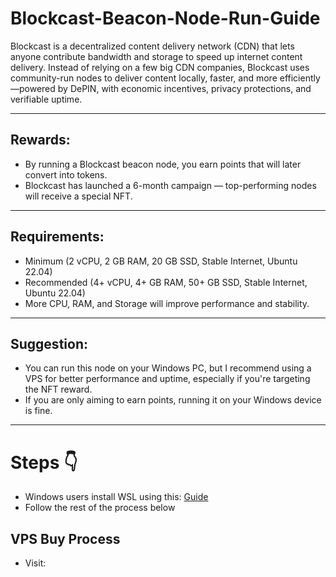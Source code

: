 # Blockcast-Beacon-Node-Run-Guide

Blockcast is a decentralized content delivery network (CDN) that lets anyone contribute bandwidth and storage to speed up internet content delivery. Instead of relying on a few big CDN companies, Blockcast uses community-run nodes to deliver content locally, faster, and more efficiently—powered by DePIN, with economic incentives, privacy protections, and verifiable uptime.

---

## Rewards:

- By running a Blockcast beacon node, you earn points that will later convert into tokens.
- Blockcast has launched a 6-month campaign — top-performing nodes will receive a special NFT.

---

## Requirements:

- Minimum (2 vCPU, 2 GB RAM, 20 GB SSD, Stable Internet, Ubuntu 22.04)
- Recommended (4+ vCPU, 4+ GB RAM, 50+ GB SSD, Stable Internet, Ubuntu 22.04)
- More CPU, RAM, and Storage will improve performance and stability.

---

## Suggestion:

- You can run this node on your Windows PC, but I recommend using a VPS for better performance and uptime, especially if you're targeting the NFT reward.
- If you are only aiming to earn points, running it on your Windows device is fine.

---

# Steps 👇

- Windows users install WSL using this: [Guide](https://github.com/CryptoGurujiOG/Install-Ubuntu-on-Windows-using-WSL)
- Follow the rest of the process below

## VPS Buy Process 

- Visit: 

